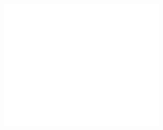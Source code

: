 <div align="center">
	<br>
	<a href="https://yokuny.vercel.app/">
		<img src="pic.svg" width="800" height="400">
	</a>
	<br>
</div>
